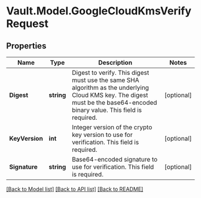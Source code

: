 # Vault.Model.GoogleCloudKmsVerifyRequest

## Properties

Name | Type | Description | Notes
------------ | ------------- | ------------- | -------------
**Digest** | **string** | Digest to verify. This digest must use the same SHA algorithm as the underlying Cloud KMS key. The digest must be the base64-encoded binary value. This field is required. | [optional] 
**KeyVersion** | **int** | Integer version of the crypto key version to use for verification. This field is required. | [optional] 
**Signature** | **string** | Base64-encoded signature to use for verification. This field is required. | [optional] 

[[Back to Model list]](../README.md#documentation-for-models) [[Back to API list]](../README.md#documentation-for-api-endpoints) [[Back to README]](../README.md)

